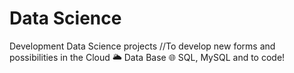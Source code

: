 # Data Science
Development Data Science projects
//To develop new forms and possibilities in the Cloud 🌥 Data Base 🌐 SQL, MySQL and to code!
